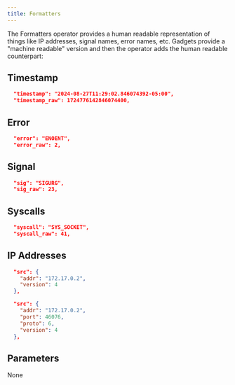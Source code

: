 ```yaml
---
title: Formatters
---
```


The Formatters operator provides a human readable representation of things like
IP addresses, signal names, error names, etc. Gadgets provide a "machine
readable" version and then the operator adds the human readable counterpart:

## Timestamp

```json
  "timestamp": "2024-08-27T11:29:02.846074392-05:00",
  "timestamp_raw": 1724776142846074400,
```

## Error

```json
  "error": "ENOENT",
  "error_raw": 2,
```

## Signal

```json
  "sig": "SIGURG",
  "sig_raw": 23,
```

## Syscalls

```json
  "syscall": "SYS_SOCKET",
  "syscall_raw": 41,
```

## IP Addresses

```json
  "src": {
    "addr": "172.17.0.2",
    "version": 4
  },
```

```json
  "src": {
    "addr": "172.17.0.2",
    "port": 46076,
    "proto": 6,
    "version": 4
  },
```

## Parameters

None
